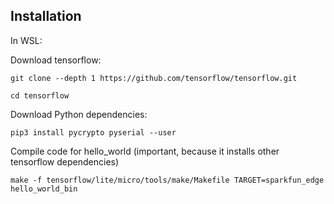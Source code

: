 ## Installation

In WSL:

Download tensorflow:

`git clone --depth 1 https://github.com/tensorflow/tensorflow.git`

`cd tensorflow`

Download Python dependencies:

`pip3 install pycrypto pyserial --user`

Compile code for hello_world (important, because it installs other tensorflow dependencies)

`make -f tensorflow/lite/micro/tools/make/Makefile TARGET=sparkfun_edge hello_world_bin`